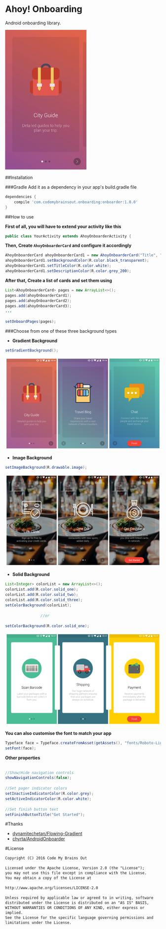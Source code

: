 # Ahoy! Onboarding
Android onboarding library.

![](preview/preview.gif)

##Installation

###Gradle
Add it as a dependency in your app's build.gradle file

```groovy
dependencies {
    compile 'com.codemybrainsout.onboarding:onboarder:1.0.0'
}
```

##How to use

**First of all, you will have to extend your activity like this**

```java
public class YourActivity extends AhoyOnboarderActivity {
```

**Then, Create `AhoyOnboarderCard` and configure it accordingly**

```java
AhoyOnboarderCard ahoyOnboarderCard1 = new AhoyOnboarderCard("Title", "Description", R.drawable.icon1);
ahoyOnboarderCard1.setBackgroundColor(R.color.black_transparent);
ahoyOnboarderCard1.setTitleColor(R.color.white);
ahoyOnboarderCard1.setDescriptionColor(R.color.grey_200);
```

**After that, Create a list of cards and set them using**

```java
List<AhoyOnboarderCard> pages = new ArrayList<>();
pages.add(ahoyOnboarderCard1);
pages.add(ahoyOnboarderCard2);
pages.add(ahoyOnboarderCard3);
...

setOnboardPages(pages);
```

###Choose from one of these three background types

- **Gradient Background**
```java
setGradientBackground();
```

![](preview/preview-gradient.png)

- **Image Background**
```java
setImageBackground(R.drawable.image);
```

![](preview/preview-image.png)

- **Solid Background**

```java
List<Integer> colorList = new ArrayList<>();
colorList.add(R.color.solid_one);
colorList.add(R.color.solid_two);
colorList.add(R.color.solid_three);
setColorBackground(colorList);

                //or

setColorBackground(R.color.solid_one);
```

![](preview/preview-solid.png)

**You can also customise the font to match your app**
```java
Typeface face = Typeface.createFromAsset(getAssets(), "fonts/Roboto-Light.ttf");
setFont(face);
```

**Other properties**
```java

//Show/Hide navigation controls
showNavigationControls(false);

//Set pager indicator colors
setInactiveIndicatorColor(R.color.grey);
setActiveIndicatorColor(R.color.white);

//Set finish button text
setFinishButtonTitle("Get Started");
```

#Thanks
* [dynamitechetan/Flowing-Gradient](https://github.com/dynamitechetan/Flowing-Gradient)
* [chyrta/AndroidOnboarder](https://github.com/chyrta/AndroidOnboarder)

#License
```
Copyright (C) 2016 Code My Brains Out

Licensed under the Apache License, Version 2.0 (the "License");
you may not use this file except in compliance with the License.
You may obtain a copy of the License at

http://www.apache.org/licenses/LICENSE-2.0

Unless required by applicable law or agreed to in writing, software
distributed under the License is distributed on an "AS IS" BASIS,
WITHOUT WARRANTIES OR CONDITIONS OF ANY KIND, either express or implied.
See the License for the specific language governing permissions and
limitations under the License.
```